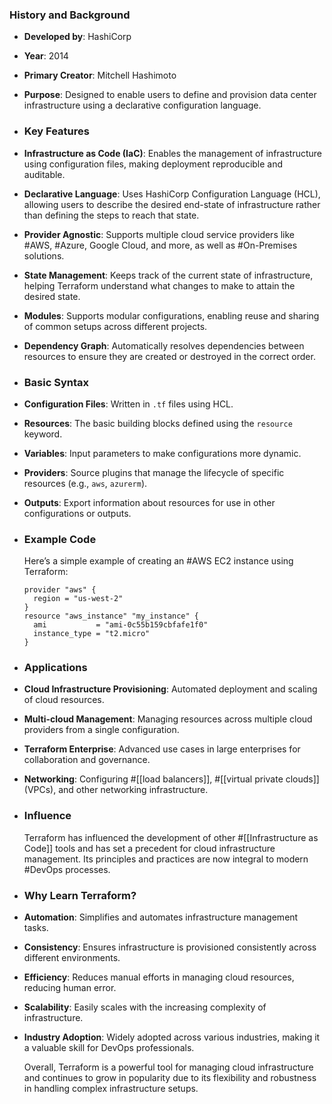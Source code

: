 ### **History and Background**
- **Developed by**: HashiCorp
- **Year**: 2014
- **Primary Creator**: Mitchell Hashimoto
- **Purpose**: Designed to enable users to define and provision data center infrastructure using a declarative configuration language.
- ### **Key Features**
- **Infrastructure as Code (IaC)**: Enables the management of infrastructure using configuration files, making deployment reproducible and auditable.
- **Declarative Language**: Uses HashiCorp Configuration Language (HCL), allowing users to describe the desired end-state of infrastructure rather than defining the steps to reach that state.
- **Provider Agnostic**: Supports multiple cloud service providers like #AWS, #Azure, Google Cloud, and more, as well as #On-Premises solutions.
- **State Management**: Keeps track of the current state of infrastructure, helping Terraform understand what changes to make to attain the desired state.
- **Modules**: Supports modular configurations, enabling reuse and sharing of common setups across different projects.
- **Dependency Graph**: Automatically resolves dependencies between resources to ensure they are created or destroyed in the correct order.
- ### **Basic Syntax**
- **Configuration Files**: Written in `.tf` files using HCL.
- **Resources**: The basic building blocks defined using the `resource` keyword.
- **Variables**: Input parameters to make configurations more dynamic.
- **Providers**: Source plugins that manage the lifecycle of specific resources (e.g., `aws`, `azurerm`).
- **Outputs**: Export information about resources for use in other configurations or outputs.
- ### **Example Code**
  
  Here’s a simple example of creating an #AWS EC2 instance using Terraform:
  
  ```hcl
  provider "aws" {
    region = "us-west-2"
  }
  resource "aws_instance" "my_instance" {
    ami           = "ami-0c55b159cbfafe1f0"
    instance_type = "t2.micro"
  }
  ```
- ### **Applications**
- **Cloud Infrastructure Provisioning**: Automated deployment and scaling of cloud resources.
- **Multi-cloud Management**: Managing resources across multiple cloud providers from a single configuration.
- **Terraform Enterprise**: Advanced use cases in large enterprises for collaboration and governance.
- **Networking**: Configuring #[[load balancers]], #[[virtual private clouds]] (VPCs), and other networking infrastructure.
- ### **Influence**
  
  Terraform has influenced the development of other #[[Infrastructure as Code]] tools and has set a precedent for cloud infrastructure management. Its principles and practices are now integral to modern #DevOps processes.
- ### **Why Learn Terraform?**
- **Automation**: Simplifies and automates infrastructure management tasks.
- **Consistency**: Ensures infrastructure is provisioned consistently across different environments.
- **Efficiency**: Reduces manual efforts in managing cloud resources, reducing human error.
- **Scalability**: Easily scales with the increasing complexity of infrastructure.
- **Industry Adoption**: Widely adopted across various industries, making it a valuable skill for DevOps professionals.
  
  Overall, Terraform is a powerful tool for managing cloud infrastructure and continues to grow in popularity due to its flexibility and robustness in handling complex infrastructure setups.